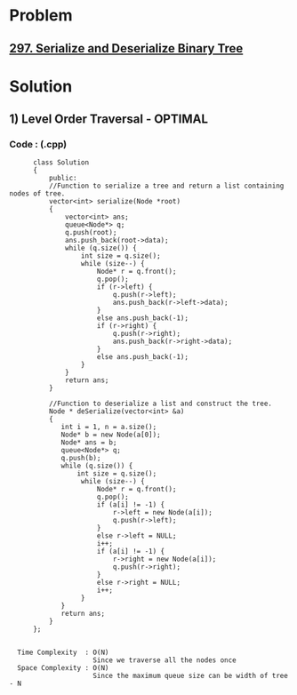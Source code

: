 # Problem

## [297. Serialize and Deserialize Binary Tree](https://leetcode.com/problems/serialize-and-deserialize-binary-tree/)


# Solution 

## 1) Level Order Traversal - OPTIMAL

       
      
      
   ### Code : (.cpp)
    
          class Solution
          {
              public:
              //Function to serialize a tree and return a list containing nodes of tree.
              vector<int> serialize(Node *root) 
              {
                  vector<int> ans;
                  queue<Node*> q;
                  q.push(root);
                  ans.push_back(root->data);
                  while (q.size()) {
                      int size = q.size();
                      while (size--) {
                          Node* r = q.front();
                          q.pop();
                          if (r->left) {
                              q.push(r->left);
                              ans.push_back(r->left->data);
                          }
                          else ans.push_back(-1);
                          if (r->right) {
                              q.push(r->right);
                              ans.push_back(r->right->data);
                          }
                          else ans.push_back(-1);
                      }
                  }
                  return ans;
              }

              //Function to deserialize a list and construct the tree.
              Node * deSerialize(vector<int> &a)
              {
                 int i = 1, n = a.size();
                 Node* b = new Node(a[0]);
                 Node* ans = b;
                 queue<Node*> q;
                 q.push(b);
                 while (q.size()) {
                     int size = q.size();
                      while (size--) {
                          Node* r = q.front();
                          q.pop();
                          if (a[i] != -1) {
                              r->left = new Node(a[i]);
                              q.push(r->left);
                          }
                          else r->left = NULL;
                          i++;
                          if (a[i] != -1) {
                              r->right = new Node(a[i]);
                              q.push(r->right);
                          }
                          else r->right = NULL;
                          i++;
                      }
                 }
                 return ans;
              }
          };

 
      Time Complexity  : O(N) 
                         Since we traverse all the nodes once
      Space Complexity : O(N)
                         Since the maximum queue size can be width of tree - N 
